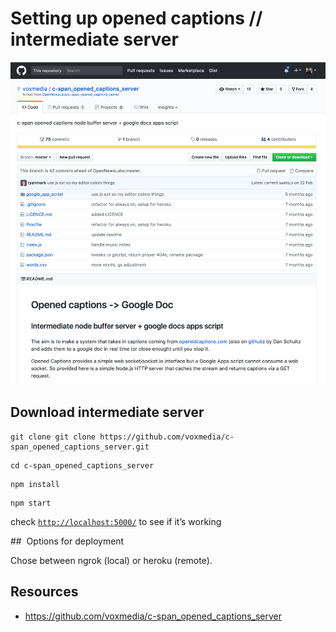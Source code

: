 # Setting up opened captions // intermediate server

![intermediate_server_repo](/assets/intermediate_server_repo.png)

## Download intermediate server


```
git clone git clone https://github.com/voxmedia/c-span_opened_captions_server.git 
```


```
cd c-span_opened_captions_server
```

```
npm install
```

```
npm start
```
check [`http://localhost:5000/`](http://localhost:5000/) to see if it’s working

##  Options for deployment

Chose between ngrok (local) or heroku (remote).

<!-- more details, eg use ngrok in dev and heroku or EC2 in prod?-->


## Resources

- [https://github.com/voxmedia/c-span_opened_captions_server ](https://github.com/voxmedia/c-span_opened_captions_server)